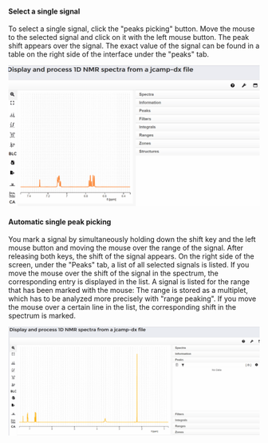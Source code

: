 #### Select a single signal

To select a single signal, click the "peaks picking" button. Move the mouse to the selected signal and click on it with the left mouse button. The peak shift appears over the signal. The exact value of the signal can be found in a table on the right side of the interface under the "peaks" tab.

![image](images/single-peak-picking.gif)

#### Automatic single peak picking

You mark a signal by simultaneously holding down the shift key and the left mouse button and moving the mouse over the range of the signal. After releasing both keys, the shift of the signal appears. On the right side of the screen, under the "Peaks" tab, a list of all selected signals is listed. If you move the mouse over the shift of the signal in the spectrum, the corresponding entry is displayed in the list. A signal is listed for the range that has been marked with the mouse: The range is stored as a multiplet, which has to be analyzed more precisely with "range peaking". If you move the mouse over a certain line in the list, the corresponding shift in the spectrum is marked.

![image](images/automatic-single-peak-picking.gif)